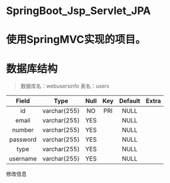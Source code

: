 # SpringBoot_Jsp_Servlet_JPA
# 使用SpringMVC实现的项目。

# 数据库结构
> 数据库名：webusersinfo
> 表名：users


|  Field    | Type  | Null | Key | Default | Extra |
| :---: | :---: | :---: | :---: | :---: | :---: |
| id | varchar(255) | NO | PRI | NULL | |
| email | varchar(255) | YES |  | NULL | |
| number| varchar(255) | YES |  | NULL | |
| password | varchar(255) | YES |  | NULL | |
| type | varchar(255) | YES |  | NULL | |
| username | varchar(255) | YES |  | NULL | |# SpringBoot-JPA-Serlvet-JSP

修改信息
